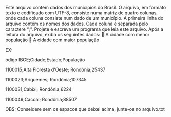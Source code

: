 Este arquivo contém dados dos municípios do Brasil. O arquivo, em formato texto e codificado com UTF-8, consiste numa matriz de quatro colunas, onde cada coluna consiste num dado de um município. A primeira linha do arquivo contém os nomes dos dados. Cada coluna é separada pelo caractere “;”.
Projete e escreva um programa que leia este arquivo. Após a leitura do arquivo, exiba os seguintes dados:
 A cidade com menor população
 A cidade com maior população

EX:

ódigo IBGE;Cidade;Estado;População 

1100015;Alta Floresta d'Oeste; Rondônia;25437

1100023;Ariquemes; Rondônia;107345

1100031;Cabixi; Rondônia;6224

1100049;Cacoal; Rondônia;88507

OBS: Conseidere sem os espacos que deixei acima, junte-os no arquivo.txt
